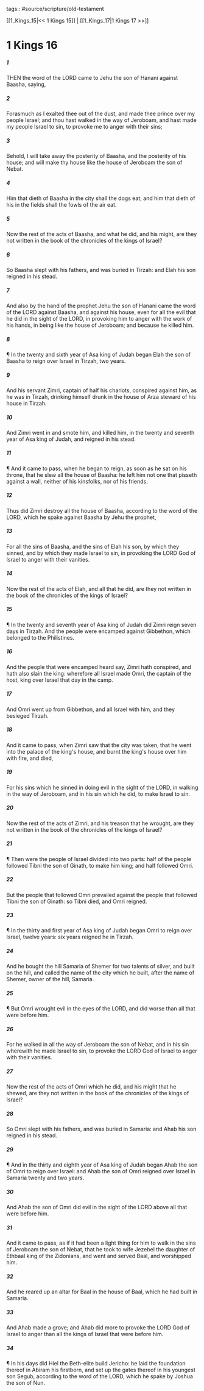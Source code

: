 tags:: #source/scripture/old-testament

[[1_Kings_15|<< 1 Kings 15]] | [[1_Kings_17|1 Kings 17 >>]]

# 1 Kings 16

##### 1

THEN the word of the LORD came to Jehu the son of Hanani against Baasha, saying,

##### 2

Forasmuch as I exalted thee out of the dust, and made thee prince over my people Israel; and thou hast walked in the way of Jeroboam, and hast made my people Israel to sin, to provoke me to anger with their sins;

##### 3

Behold, I will take away the posterity of Baasha, and the posterity of his house; and will make thy house like the house of Jeroboam the son of Nebat.

##### 4

Him that dieth of Baasha in the city shall the dogs eat; and him that dieth of his in the fields shall the fowls of the air eat.

##### 5

Now the rest of the acts of Baasha, and what he did, and his might, are they not written in the book of the chronicles of the kings of Israel?

##### 6

So Baasha slept with his fathers, and was buried in Tirzah: and Elah his son reigned in his stead.

##### 7

And also by the hand of the prophet Jehu the son of Hanani came the word of the LORD against Baasha, and against his house, even for all the evil that he did in the sight of the LORD, in provoking him to anger with the work of his hands, in being like the house of Jeroboam; and because he killed him.

##### 8

¶ In the twenty and sixth year of Asa king of Judah began Elah the son of Baasha to reign over Israel in Tirzah, two years.

##### 9

And his servant Zimri, captain of half his chariots, conspired against him, as he was in Tirzah, drinking himself drunk in the house of Arza steward of his house in Tirzah.

##### 10

And Zimri went in and smote him, and killed him, in the twenty and seventh year of Asa king of Judah, and reigned in his stead.

##### 11

¶ And it came to pass, when he began to reign, as soon as he sat on his throne, that he slew all the house of Baasha: he left him not one that pisseth against a wall, neither of his kinsfolks, nor of his friends.

##### 12

Thus did Zimri destroy all the house of Baasha, according to the word of the LORD, which he spake against Baasha by Jehu the prophet,

##### 13

For all the sins of Baasha, and the sins of Elah his son, by which they sinned, and by which they made Israel to sin, in provoking the LORD God of Israel to anger with their vanities.

##### 14

Now the rest of the acts of Elah, and all that he did, are they not written in the book of the chronicles of the kings of Israel?

##### 15

¶ In the twenty and seventh year of Asa king of Judah did Zimri reign seven days in Tirzah. And the people were encamped against Gibbethon, which belonged to the Philistines.

##### 16

And the people that were encamped heard say, Zimri hath conspired, and hath also slain the king: wherefore all Israel made Omri, the captain of the host, king over Israel that day in the camp.

##### 17

And Omri went up from Gibbethon, and all Israel with him, and they besieged Tirzah.

##### 18

And it came to pass, when Zimri saw that the city was taken, that he went into the palace of the king's house, and burnt the king's house over him with fire, and died,

##### 19

For his sins which he sinned in doing evil in the sight of the LORD, in walking in the way of Jeroboam, and in his sin which he did, to make Israel to sin.

##### 20

Now the rest of the acts of Zimri, and his treason that he wrought, are they not written in the book of the chronicles of the kings of Israel?

##### 21

¶ Then were the people of Israel divided into two parts: half of the people followed Tibni the son of Ginath, to make him king; and half followed Omri.

##### 22

But the people that followed Omri prevailed against the people that followed Tibni the son of Ginath: so Tibni died, and Omri reigned.

##### 23

¶ In the thirty and first year of Asa king of Judah began Omri to reign over Israel, twelve years: six years reigned he in Tirzah.

##### 24

And he bought the hill Samaria of Shemer for two talents of silver, and built on the hill, and called the name of the city which he built, after the name of Shemer, owner of the hill, Samaria.

##### 25

¶ But Omri wrought evil in the eyes of the LORD, and did worse than all that were before him.

##### 26

For he walked in all the way of Jeroboam the son of Nebat, and in his sin wherewith he made Israel to sin, to provoke the LORD God of Israel to anger with their vanities.

##### 27

Now the rest of the acts of Omri which he did, and his might that he shewed, are they not written in the book of the chronicles of the kings of Israel?

##### 28

So Omri slept with his fathers, and was buried in Samaria: and Ahab his son reigned in his stead.

##### 29

¶ And in the thirty and eighth year of Asa king of Judah began Ahab the son of Omri to reign over Israel: and Ahab the son of Omri reigned over Israel in Samaria twenty and two years.

##### 30

And Ahab the son of Omri did evil in the sight of the LORD above all that were before him.

##### 31

And it came to pass, as if it had been a light thing for him to walk in the sins of Jeroboam the son of Nebat, that he took to wife Jezebel the daughter of Ethbaal king of the Zidonians, and went and served Baal, and worshipped him.

##### 32

And he reared up an altar for Baal in the house of Baal, which he had built in Samaria.

##### 33

And Ahab made a grove; and Ahab did more to provoke the LORD God of Israel to anger than all the kings of Israel that were before him.

##### 34

¶ In his days did Hiel the Beth-elite build Jericho: he laid the foundation thereof in Abiram his firstborn, and set up the gates thereof in his youngest son Segub, according to the word of the LORD, which he spake by Joshua the son of Nun.
